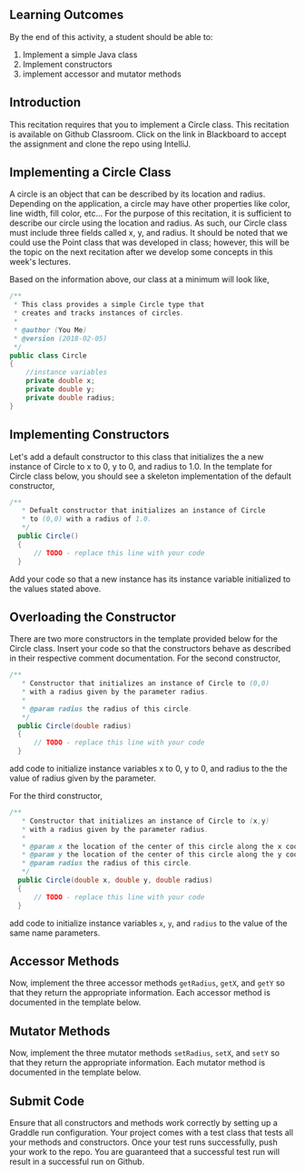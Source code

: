 ## Learning Outcomes

By the end of this activity, a student should be able to:
1. Implement a simple Java class
2. Implement constructors
3. implement accessor and mutator methods

## Introduction

This recitation requires that you to implement a Circle class.  This recitation is available on Github Classroom.  Click on the link in Blackboard to accept the assignment and clone the repo using IntelliJ.

## Implementing a Circle Class
A circle is an object that can be described by its location and radius.  Depending on the application, a circle may have other properties like color, line width, fill color, etc...  For the purpose of this recitation, it is sufficient to describe our circle using the location and radius.  As such, our Circle class must include three fields called x, y, and radius.  It should be noted that we could use the Point class that was developed in class; however, this will be the topic on the next recitation after we develop some concepts in this week's lectures.

Based on the information above, our class at a minimum will look like,

```java
/**
 * This class provides a simple Circle type that
 * creates and tracks instances of circles.
 *
 * @author (You Me)
 * @version (2018-02-05)
 */
public class Circle
{
    //instance variables
    private double x;
    private double y;
    private double radius;
}
```

## Implementing Constructors

Let's add a default constructor to this class that initializes the a new instance of Circle to x to 0, y to 0, and radius to 1.0.  In the template for Circle class below, you should see a skeleton implementation of the default constructor,

```java
/**
   * Defualt constructor that initializes an instance of Circle
   * to (0,0) with a radius of 1.0.
   */
  public Circle()
  {
      // TODO - replace this line with your code
  }
```

Add your code so that a new instance has its instance variable initialized to the values stated above.

## Overloading the Constructor

There are two more constructors in the template provided below for the Circle class.  Insert your code so that the constructors behave as described in their respective comment documentation. For the second constructor,

```java
/**
   * Constructor that initializes an instance of Circle to (0,0)
   * with a radius given by the parameter radius.
   * 
   * @param radius the radius of this circle.
   */
  public Circle(double radius)
  {
      // TODO - replace this line with your code
  }
```

add code to initialize instance variables x to 0, y to 0, and radius to the the value of radius given by the parameter.

For the third constructor,

```java
/**
   * Constructor that initializes an instance of Circle to (x,y)
   * with a radius given by the parameter radius.
   * 
   * @param x the location of the center of this circle along the x coordinate
   * @param y the location of the center of this circle along the y coordinate
   * @param radius the radius of this circle.
   */
  public Circle(double x, double y, double radius)
  {
      // TODO - replace this line with your code
  }
```
add code to initialize instance variables `x`, `y`, and `radius` to the value of the same name  parameters.

## Accessor Methods

Now, implement the three accessor methods `getRadius`, `getX`, and `getY` so that they return the appropriate information.  Each accessor method is documented in the template below.

## Mutator Methods

Now, implement the three mutator methods `setRadius`, `setX`, and `setY` so that they return the appropriate information.  Each mutator method is documented in the template below.

## Submit Code

Ensure that all constructors and methods work correctly by setting up a Graddle run configuration.  Your project comes with a test class that tests all your methods and constructors.  Once your test runs successfully, push your work to the repo.  You are guaranteed that a successful test run will result in a successful run on Github.